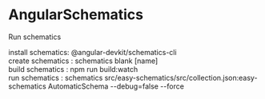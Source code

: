 # AngularSchematics

Run schematics

install schematics: @angular-devkit/schematics-cli </br>
create schematics : schematics blank [name]  </br>
build schematics  : npm run build:watch</br>
run schematics    : schematics src/easy-schematics/src/collection.json:easy-schematics AutomaticSchema  --debug=false --force</br>
